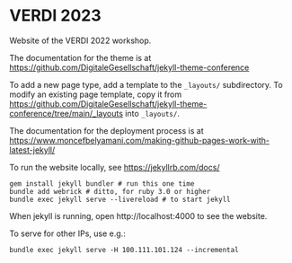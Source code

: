 # VERDI 2023

Website of the VERDI 2022 workshop.

The documentation for the theme is at
https://github.com/DigitaleGesellschaft/jekyll-theme-conference

To add a new page type, add a template to the `_layouts/` subdirectory.  To
modify an existing page template, copy it from
https://github.com/DigitaleGesellschaft/jekyll-theme-conference/tree/main/_layouts
into `_layouts/`.

The documentation for the deployment process is at
https://www.moncefbelyamani.com/making-github-pages-work-with-latest-jekyll/

To run the website locally, see https://jekyllrb.com/docs/

    gem install jekyll bundler # run this one time
    bundle add webrick # ditto, for ruby 3.0 or higher
    bundle exec jekyll serve --livereload # to start jekyll
    
When jekyll is running, open http://localhost:4000 to see the website.

To serve for other IPs, use e.g.:

    bundle exec jekyll serve -H 100.111.101.124 --incremental
